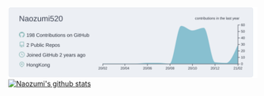 ![](https://raw.githubusercontent.com/Naozumi520/Naozumi520/main/profile-summary-card-output/nord_bright/0-profile-details.svg)
[![Naozumi's github stats](https://github-readme-stats.vercel.app/api?username=Naozumi520)](https://github.com/Naozumi520/)
